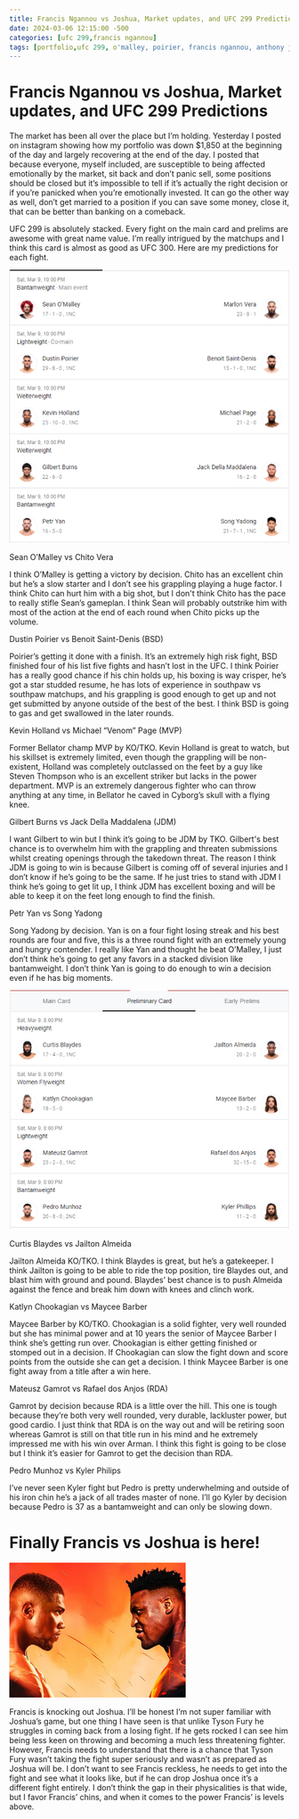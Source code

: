 ```yaml
---
title: Francis Ngannou vs Joshua, Market updates, and UFC 299 Predictions
date: 2024-03-06 12:15:00 -500
categories: [ufc 299,francis ngannou]
tags: [portfolio,ufc 299, o'malley, poirier, francis ngannou, anthony joshua, predictions]
---
```


# Francis Ngannou vs Joshua, Market updates, and UFC 299 Predictions

The market has been all over the place but I’m holding. Yesterday I posted on instagram showing how my portfolio was down $1,850 at the beginning of the day and largely recovering at the end of the day. I posted that because everyone, myself included, are susceptible to being affected emotionally by the market, sit back and don’t panic sell, some positions should be closed but it’s impossible to tell if it’s actually the right decision or if you’re panicked when you’re emotionally invested. It can go the other way as well, don’t get married to a position if you can save some money, close it, that can be better than banking on a comeback.

UFC 299 is absolutely stacked. Every fight on the main card and prelims are awesome with great name value. I’m really intrigued by the matchups and I think this card is almost as good as UFC 300. Here are my predictions for each fight.

![img-description](/assets/ufc299main.png)

Sean O’Malley vs Chito Vera

I think O’Malley is getting a victory by decision. Chito has an excellent chin but he’s a slow starter and I don’t see his grappling playing a huge factor. I think Chito can hurt him with a big shot, but I don't think Chito has the pace to really stifle Sean’s gameplan. I think Sean will probably outstrike him with most of the action at the end of each round when Chito picks up the volume.

Dustin Poirier vs Benoit Saint-Denis (BSD)

Poirier’s getting it done with a finish. It’s an extremely high risk fight, BSD finished four of his list five fights and hasn’t lost in the UFC. I think Poirier has a really good chance if his chin holds up, his boxing is way crisper, he’s got a star studded resume, he has lots of experience in southpaw vs southpaw matchups, and his grappling is good enough to get up and not get submitted by anyone outside of the best of the best. I think BSD is going to gas and get swallowed in the later rounds.

Kevin Holland vs Michael “Venom” Page (MVP)

Former Bellator champ MVP by KO/TKO. Kevin Holland is great to watch, but his skillset is extremely limited, even though the grappling will be non-existent, Holland was completely outclassed on the feet by a guy like Steven Thompson who is an excellent striker but lacks in the power department. MVP is an extremely dangerous fighter who can throw anything at any time, in Bellator he caved in Cyborg’s skull with a flying knee.

Gilbert Burns vs Jack Della Maddalena (JDM)

I want Gilbert to win but I think it’s going to be JDM by TKO. Gilbert's best chance is to overwhelm him with the grappling and threaten submissions whilst creating openings through the takedown threat. The reason I think JDM is going to win is because Gilbert is coming off of several injuries and I don’t know if he’s going to be the same. If he just tries to stand with JDM I think he’s going to get lit up, I think JDM has excellent boxing and will be able to keep it on the feet long enough to find the finish.

Petr Yan vs Song Yadong

Song Yadong by decision. Yan is on a four fight losing streak and his best rounds are four and five, this is a three round fight with an extremely young and hungry contender. I really like Yan and thought he beat O’Malley, I just don’t think he’s going to get any favors in a stacked division like bantamweight. I don’t think Yan is going to do enough to win a decision even if he has big moments.


![img-description](/assets/ufc299prelims.png)


Curtis Blaydes vs Jailton Almeida

Jailton Almeida KO/TKO. I think Blaydes is great, but he’s a gatekeeper. I think Jailton is going to be able to ride the top position, tire Blaydes out, and blast him with ground and pound. Blaydes’ best chance is to push Almeida against the fence and break him down with knees and clinch work.

Katlyn Chookagian vs Maycee Barber

Maycee Barber by KO/TKO. Chookagian is a solid fighter, very well rounded but she has minimal power and at 10 years the senior of Maycee Barber I think she’s getting run over. Chookagian is either getting finished or stomped out in a decision. If Chookagian can slow the fight down and score points from the outside she can get a decision. I think Maycee Barber is one fight away from a title after a win here.

Mateusz Gamrot vs Rafael dos Anjos (RDA)

Gamrot by decision because RDA is a little over the hill. This one is tough because they’re both very well rounded, very durable, lackluster power, but good cardio. I just think that RDA is on the way out and will be retiring soon whereas Gamrot is still on that title run in his mind and he extremely impressed me with his win over Arman. I think this fight is going to be close but I think it’s easier for Gamrot to get the decision than RDA.

Pedro Munhoz vs Kyler Philips

I’ve never seen Kyler fight but Pedro is pretty underwhelming and outside of his iron chin he’s a jack of all trades master of none. I’ll go Kyler by decision because Pedro is 37 as a bantamweight and can only be slowing down.

# Finally Francis vs Joshua is here!

![img-description](/assets/ngannoujoshua.png)


Francis is knocking out Joshua. I’ll be honest I’m not super familiar with Joshua’s game, but one thing I have seen is that unlike Tyson Fury he struggles in coming back from a losing fight. If he gets rocked I can see him being less keen on throwing and becoming a much less threatening fighter. However, Francis needs to understand that there is a chance that Tyson Fury wasn’t taking the fight super seriously and wasn’t as prepared as Joshua will be. I don’t want to see Francis reckless, he needs to get into the fight and see what it looks like, but if he can drop Joshua once it’s a different fight entirely. I don’t think the gap in their physicalities is that wide, but I favor Francis’ chins, and when it comes to the power Francis’ is levels above.
